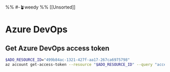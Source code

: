 %% #-🪴weedy %%
[[Unsorted]]
# Azure DevOps

## Get Azure DevOps access token

```sh
$ADO_RESOURCE_ID="499b84ac-1321-427f-aa17-267ca6975798"
az account get-access-token --resource "$ADO_RESOURCE_ID" --query "accessToken" --output tsv
```
